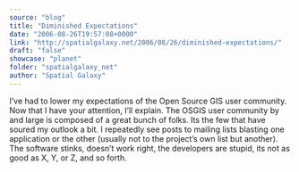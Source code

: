 ```yaml
---
source: "blog"
title: "Diminished Expectations"
date: "2006-08-26T19:57:08+0000"
link: "http://spatialgalaxy.net/2006/08/26/diminished-expectations/"
draft: "false"
showcase: "planet"
folder: "spatialgalaxy_net"
author: "Spatial Galaxy"
---
```


I&rsquo;ve had to lower my expectations of the Open Source GIS user community. Now that I have your attention, I&rsquo;ll explain. The OSGIS user community by and large is composed of a great bunch of folks. Its the few that have soured my outlook a bit. I repeatedly see posts to mailing lists blasting one application or the other (usually not to the project&rsquo;s own list but another). The software stinks, doesn&rsquo;t work right, the developers are stupid, its not as good as X, Y, or Z, and so forth.
